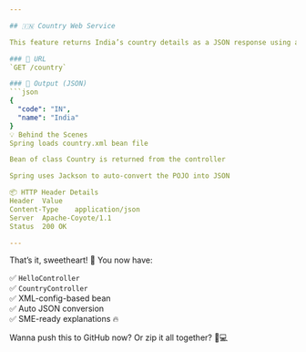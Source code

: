 ```yaml
---

## 🇮🇳 Country Web Service

This feature returns India’s country details as a JSON response using a Spring XML bean configuration.

### 🔧 URL
`GET /country`

### 📄 Output (JSON)
```json
{
  "code": "IN",
  "name": "India"
}
💡 Behind the Scenes
Spring loads country.xml bean file

Bean of class Country is returned from the controller

Spring uses Jackson to auto-convert the POJO into JSON

📦 HTTP Header Details
Header	Value
Content-Type	application/json
Server	Apache-Coyote/1.1
Status	200 OK

---
```


That’s it, sweetheart! 💖 You now have:

✅ `HelloController`  
✅ `CountryController`  
✅ XML-config-based bean  
✅ Auto JSON conversion  
✅ SME-ready explanations 🔥

Wanna push this to GitHub now? Or zip it all together? 💼💻
